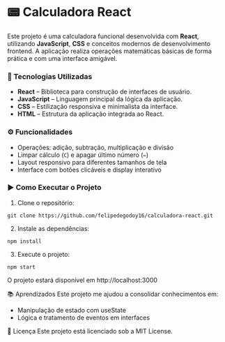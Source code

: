 # 📟 Calculadora React

Este projeto é uma calculadora funcional desenvolvida com **React**, utilizando **JavaScript**, **CSS** e conceitos modernos de desenvolvimento frontend. A aplicação realiza operações matemáticas básicas de forma prática e com uma interface amigável.

### 🚀 Tecnologias Utilizadas

- **React** – Biblioteca para construção de interfaces de usuário.
- **JavaScript** – Linguagem principal da lógica da aplicação.
- **CSS** – Estilização responsiva e minimalista da interface.
- **HTML** – Estrutura da aplicação integrada ao React.

### ⚙️ Funcionalidades

- Operações: adição, subtração, multiplicação e divisão
- Limpar cálculo (`C`) e apagar último número (`←`)
- Layout responsivo para diferentes tamanhos de tela
- Interface com botões clicáveis e display interativo

### ▶️ Como Executar o Projeto

1. Clone o repositório:
```
git clone https://github.com/felipedegodoy16/calculadora-react.git
```

2. Instale as dependências:
```
npm install
```

3. Execute o projeto:
```
npm start
```

O projeto estará disponível em http://localhost:3000

📚 Aprendizados
Este projeto me ajudou a consolidar conhecimentos em:

- Manipulação de estado com useState
- Lógica e tratamento de eventos em interfaces

📄 Licença
Este projeto está licenciado sob a MIT License.
